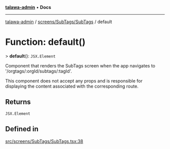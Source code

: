 [**talawa-admin**](../../../../README.md) • **Docs**

***

[talawa-admin](../../../../modules.md) / [screens/SubTags/SubTags](../README.md) / default

# Function: default()

\> **default**(): `JSX.Element`

Component that renders the SubTags screen when the app navigates to '/orgtags/:orgId/subtags/:tagId'.

This component does not accept any props and is responsible for displaying
the content associated with the corresponding route.

## Returns

`JSX.Element`

## Defined in

[src/screens/SubTags/SubTags.tsx:38](https://github.com/PalisadoesFoundation/talawa-admin/blob/6393648179f5fe59037f42564a6a7bc1ca4e7f9d/src/screens/SubTags/SubTags.tsx#L38)
